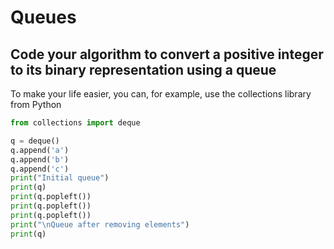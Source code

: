 # Queues

## Code your algorithm to convert a positive integer to its binary representation using a queue
To make your life easier, you can, for example, use the collections library from Python

``` Python
from collections import deque

q = deque()
q.append('a')
q.append('b')
q.append('c')
print("Initial queue")
print(q)
print(q.popleft())
print(q.popleft())
print(q.popleft())
print("\nQueue after removing elements")
print(q)
```



